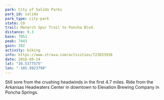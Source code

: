 ```yaml
---
park: City of Salida Parks
park_id: salida
park_type: city-park
state: CO
trail: Monarch Spur Trail to Poncha Blvd.
distance: 9.3
base: 7051
peak: 7443
gain: 392
activity: biking
info: https://www.strava.com/activities/723833936
date: 2016-09-24
lat: "38.5377575"
lon: "-105.9923798"
---
```

Still sore from the crushing headwinds in the first 4.7 miles. Ride from the Arkansas Headwaters Center in downtown to Elevation Brewing Company in Poncha Springs.
